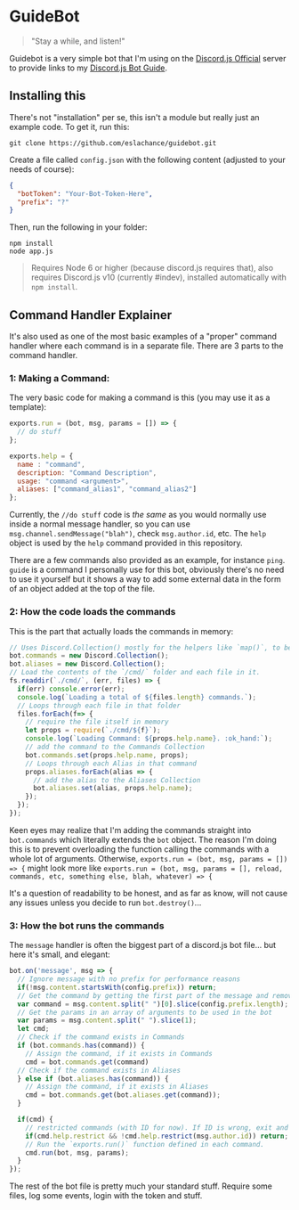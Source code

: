 # GuideBot

> "Stay a while, and listen!"

Guidebot is a very simple bot that I'm using on the
[Discord.js Official](https://discord.gg/bRCvFy9) server to provide links to my
[Discord.js Bot Guide](https://www.gitbook.com/book/eslachance/discord-js-bot-guide/details).

## Installing this

There's not "installation" per se, this isn't a module but really just an example code. To get it, run this:

```
git clone https://github.com/eslachance/guidebot.git
```

Create a file called `config.json` with the following content (adjusted to your needs of course):

```json
{
  "botToken": "Your-Bot-Token-Here",
  "prefix": "?"
}
```

Then, run the following in your folder:

```
npm install
node app.js
```

> Requires Node 6 or higher (because discord.js requires that), also requires Discord.js v10 (currently #indev), installed automatically with `npm install`.

## Command Handler Explainer

It's also used as one of the most basic examples of a "proper" command handler where each command is in a separate file.
There are 3 parts to the command handler.

### 1: Making a Command:
The very basic code for making a command is this (you may use it as a template):

```js
exports.run = (bot, msg, params = []) => {
  // do stuff
};

exports.help = {
  name : "command",
  description: "Command Description",
  usage: "command <argument>",
  aliases: ["command_alias1", "command_alias2"]
};
```

Currently, the `//do stuff` code is *the same* as you would normally use inside a normal message handler,
so you can use `msg.channel.sendMessage("blah")`, check `msg.author.id`, etc. The `help` object is used by
the `help` command provided in this repository.

There are a few commands also provided as an example, for instance `ping`. `guide` is a command I personally use for this
bot, obviously there's no need to use it yourself but it shows a way to add some external data in the form of an object added
at the top of the file.

### 2: How the code loads the commands

This is the part that actually loads the commands in memory:

```js
// Uses Discord.Collection() mostly for the helpers like `map()`, to be honest.
bot.commands = new Discord.Collection();
bot.aliases = new Discord.Collection();
// Load the contents of the `/cmd/` folder and each file in it.
fs.readdir(`./cmd/`, (err, files) => {
  if(err) console.error(err);
  console.log(`Loading a total of ${files.length} commands.`);
  // Loops through each file in that folder
  files.forEach(f=> {
    // require the file itself in memory
    let props = require(`./cmd/${f}`);
    console.log(`Loading Command: ${props.help.name}. :ok_hand:`);
    // add the command to the Commands Collection
    bot.commands.set(props.help.name, props);
    // Loops through each Alias in that command
    props.aliases.forEach(alias => {
      // add the alias to the Aliases Collection
      bot.aliases.set(alias, props.help.name);
    });
  });
});
```

Keen eyes may realize that I'm adding the commands straight into `bot.commands` which literally extends the `bot` object.
The reason I'm doing this is to prevent overloading the function calling the commands with a whole lot of arguments.
Otherwise, `exports.run = (bot, msg, params = []) => {` might look more like `exports.run = (bot, msg, params = [], reload,
commands, etc, something else, blah, whatever) => {`

It's a question of readability to be honest, and as far as know, will not cause any issues unless you decide to run `bot.destroy()`...

### 3: How the bot runs the commands

The `message` handler is often the biggest part of a discord.js bot file... but here it's small, and elegant:

```js
bot.on('message', msg => {
  // Ignore message with no prefix for performance reasons
  if(!msg.content.startsWith(config.prefix)) return;
  // Get the command by getting the first part of the message and removing  the prefix.
  var command = msg.content.split(" ")[0].slice(config.prefix.length);
  // Get the params in an array of arguments to be used in the bot
  var params = msg.content.split(" ").slice(1);
  let cmd;
  // Check if the command exists in Commands
  if (bot.commands.has(command)) {
    // Assign the command, if it exists in Commands
    cmd = bot.commands.get(command)
  // Check if the command exists in Aliases
  } else if (bot.aliases.has(command)) {
    // Assign the command, if it exists in Aliases
    cmd = bot.commands.get(bot.aliases.get(command));
  }

  if(cmd) {
    // restricted commands (with ID for now). If ID is wrong, exit and return
    if(cmd.help.restrict && !cmd.help.restrict(msg.author.id)) return;
    // Run the `exports.run()` function defined in each command.
    cmd.run(bot, msg, params);
  }
});
```

The rest of the bot file is pretty much your standard stuff. Require some files, log some events, login with the token and stuff.
